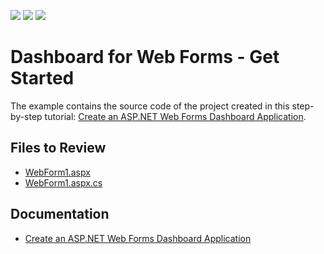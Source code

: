 <!-- default badges list -->
![](https://img.shields.io/endpoint?url=https://codecentral.devexpress.com/api/v1/VersionRange/128580030/18.1.4%2B)
[![](https://img.shields.io/badge/Open_in_DevExpress_Support_Center-FF7200?style=flat-square&logo=DevExpress&logoColor=white)](https://supportcenter.devexpress.com/ticket/details/T541380)
[![](https://img.shields.io/badge/📖_How_to_use_DevExpress_Examples-e9f6fc?style=flat-square)](https://docs.devexpress.com/GeneralInformation/403183)
<!-- default badges end -->

# Dashboard for Web Forms - Get Started

The example contains the source code of the project created in this step-by-step tutorial: [Create an ASP.NET Web Forms Dashboard Application](https://docs.devexpress.com/Dashboard/115782/get-started/build-web-dashboard-applications/create-an-aspnet-web-forms-dashboard-application).

## Files to Review

* [WebForm1.aspx](./CS/AspxDashboard_GettingStarted/WebForm1.aspx)
* [WebForm1.aspx.cs](./CS/AspxDashboard_GettingStarted/WebForm1.aspx.cs)

## Documentation

- [Create an ASP.NET Web Forms Dashboard Application](https://docs.devexpress.com/Dashboard/115782/get-started/build-web-dashboard-applications/create-an-aspnet-web-forms-dashboard-application)
